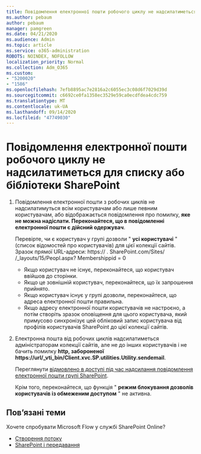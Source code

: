 ```yaml
---
title: Повідомлення електронної пошти робочого циклу не надсилатиметься
ms.author: pebaum
author: pebaum
manager: pamgreen
ms.date: 04/21/2020
ms.audience: Admin
ms.topic: article
ms.service: o365-administration
ROBOTS: NOINDEX, NOFOLLOW
localization_priority: Normal
ms.collection: Adm_O365
ms.custom:
- "5200020"
- "1586"
ms.openlocfilehash: 7efb8895ac7e2816a2c6055ec3c08d6f7029d39d
ms.sourcegitcommit: c6692ce0fa1358ec3529e59ca0ecdfdea4cdc759
ms.translationtype: MT
ms.contentlocale: uk-UA
ms.lasthandoff: 09/14/2020
ms.locfileid: "47749030"
---
```

# <a name="workflow-email-is-not-being-sent-for-a-sharepoint-list-or-library"></a>Повідомлення електронної пошти робочого циклу не надсилатиметься для списку або бібліотеки SharePoint

1. Повідомлення електронної пошти з робочих циклів не надсилатимуться всім користувачам або лише певним користувачам, або відображається повідомлення про помилку, **яке не можна надіслати. Переконайтеся, що в повідомленні електронної пошти є дійсний одержувач**.

    Перевірте, чи є користувач у групі дозволи " **усі користувачі** " (список відомостей про користувачів) для цієї колекції сайтів.  Зразок прямої URL-адреси: https:// <tenant> . SharePoint.com/Sites/ <sitename> /_layouts/15/Peopl.aspx? Membershippid = 0

    - Якщо користувач не існує, переконайтеся, що користувач ввійшов до сторінки. 
    - Якщо це зовнішній користувач, переконайтеся, що їх запрошення прийнято.
    - Якщо користувач існує у групі дозволи, переконайтеся, що адреса електронної пошти правильна.
    - Якщо адресу електронної пошти користувачів не настроєно, а потім створіть зразок оповіщення для цього користувача, який примусово синхронізує цей обліковий запис користувача від профілів користувачів SharePoint до цієї колекції сайтів.
 
2. Електронна пошта від робочих циклів надсилатиметься адміністраторам колекції сайтів, але не до інших користувачів і не бачить помилку **http, забороненої <span>https:</span>//url/_vti_bin/Client.xvc.SP.utilities.Utility.sendemail**.
 

    Переглянути [відмовлено в доступі під час надсилання повідомлення електронної пошти групі SharePoint](https://docs.microsoft.com/sharepoint/support/sharing-and-permissions/access-denied-when-send-an-email-to-groups).

    Крім того, переконайтеся, що функція " **режим блокування дозволів користувачів із обмеженим доступом** " не активна.


## <a name="related-topics"></a>Пов’язані теми
Хочете спробувати Microsoft Flow у службі SharePoint Online?
- [Створення потоку](https://support.office.com/article/Create-a-flow-for-a-list-or-library-in-SharePoint-Online-or-OneDrive-for-Business-a9c3e03b-0654-46af-a254-20252e580d01) 
- [SharePoint і передавання](https://flow.microsoft.com/blog/sharepoint-and-flow/) 


